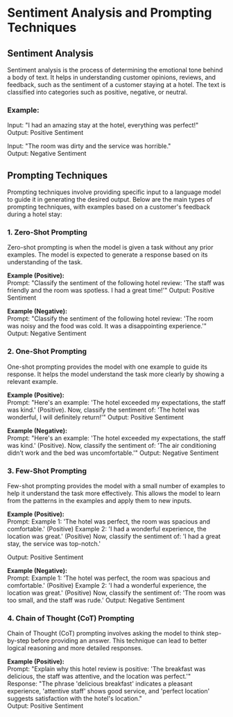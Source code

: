 # Sentiment Analysis and Prompting Techniques

## Sentiment Analysis

Sentiment analysis is the process of determining the emotional tone behind a body of text. It helps in understanding customer opinions, reviews, and feedback, such as the sentiment of a customer staying at a hotel. The text is classified into categories such as positive, negative, or neutral.

### Example:
Input: "I had an amazing stay at the hotel, everything was perfect!"  
Output: Positive Sentiment

Input: "The room was dirty and the service was horrible."  
Output: Negative Sentiment

## Prompting Techniques

Prompting techniques involve providing specific input to a language model to guide it in generating the desired output. Below are the main types of prompting techniques, with examples based on a customer's feedback during a hotel stay:

### 1. Zero-Shot Prompting
Zero-shot prompting is when the model is given a task without any prior examples. The model is expected to generate a response based on its understanding of the task.

**Example (Positive):**  
Prompt: "Classify the sentiment of the following hotel review: 'The staff was friendly and the room was spotless. I had a great time!'"
Output: Positive Sentiment

**Example (Negative):**  
Prompt: "Classify the sentiment of the following hotel review: 'The room was noisy and the food was cold. It was a disappointing experience.'"
Output: Negative Sentiment

### 2. One-Shot Prompting
One-shot prompting provides the model with one example to guide its response. It helps the model understand the task more clearly by showing a relevant example.

**Example (Positive):**  
Prompt: "Here's an example: 'The hotel exceeded my expectations, the staff was kind.' (Positive). Now, classify the sentiment of: 'The hotel was wonderful, I will definitely return!'"
Output: Positive Sentiment

**Example (Negative):**  
Prompt: "Here's an example: 'The hotel exceeded my expectations, the staff was kind.' (Positive). Now, classify the sentiment of: 'The air conditioning didn’t work and the bed was uncomfortable.'"
Output: Negative Sentiment

### 3. Few-Shot Prompting
Few-shot prompting provides the model with a small number of examples to help it understand the task more effectively. This allows the model to learn from the patterns in the examples and apply them to new inputs.

**Example (Positive):**  
Prompt:
Example 1: 'The hotel was perfect, the room was spacious and comfortable.' (Positive)
Example 2: 'I had a wonderful experience, the location was great.' (Positive)
Now, classify the sentiment of: 'I had a great stay, the service was top-notch.'


Output: Positive Sentiment

**Example (Negative):**  
Prompt:
Example 1: 'The hotel was perfect, the room was spacious and comfortable.' (Positive)
Example 2: 'I had a wonderful experience, the location was great.' (Positive)
Now, classify the sentiment of: 'The room was too small, and the staff was rude.'
Output: Negative Sentiment

### 4. Chain of Thought (CoT) Prompting
Chain of Thought (CoT) prompting involves asking the model to think step-by-step before providing an answer. This technique can lead to better logical reasoning and more detailed responses.

**Example (Positive):**  
Prompt: "Explain why this hotel review is positive: 'The breakfast was delicious, the staff was attentive, and the location was perfect.'"  
Response: "The phrase 'delicious breakfast' indicates a pleasant experience, 'attentive staff' shows good service, and 'perfect location' suggests satisfaction with the hotel's location."  
Output: Positive Sentiment
























